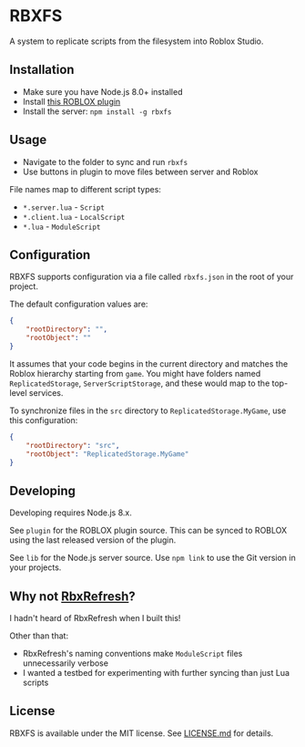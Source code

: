 # RBXFS
A system to replicate scripts from the filesystem into Roblox Studio.

## Installation
- Make sure you have Node.js 8.0+ installed
- Install [this ROBLOX plugin](https://www.roblox.com/library/394835268/RBXFS)
- Install the server: `npm install -g rbxfs`

## Usage
- Navigate to the folder to sync and run `rbxfs`
- Use buttons in plugin to move files between server and Roblox

File names map to different script types:
- `*.server.lua` - `Script`
- `*.client.lua` - `LocalScript`
- `*.lua` - `ModuleScript`

## Configuration
RBXFS supports configuration via a file called `rbxfs.json` in the root of your project.

The default configuration values are:

```json
{
	"rootDirectory": "",
	"rootObject": ""
}
```

It assumes that your code begins in the current directory and matches the Roblox hierarchy starting from `game`. You might have folders named `ReplicatedStorage`, `ServerScriptStorage`, and these would map to the top-level services.

To synchronize files in the `src` directory to `ReplicatedStorage.MyGame`, use this configuration:

```json
{
	"rootDirectory": "src",
	"rootObject": "ReplicatedStorage.MyGame"
}
```

## Developing
Developing requires Node.js 8.x.

See `plugin` for the ROBLOX plugin source. This can be synced to ROBLOX using the last released version of the plugin.

See `lib` for the Node.js server source. Use `npm link` to use the Git version in your projects.

## Why not [RbxRefresh](https://github.com/osyrisrblx/RbxRefresh)?
I hadn't heard of RbxRefresh when I built this!

Other than that:
* RbxRefresh's naming conventions make `ModuleScript` files unnecessarily verbose
* I wanted a testbed for experimenting with further syncing than just Lua scripts

## License
RBXFS is available under the MIT license. See [LICENSE.md](LICENSE.md) for details.